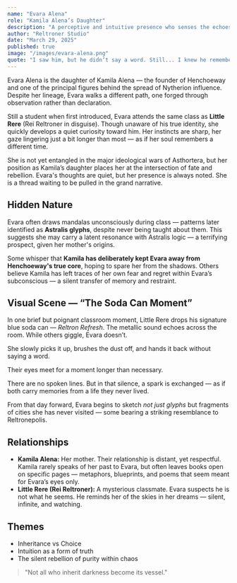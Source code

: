 ```yaml
---
name: "Evara Alena"
role: "Kamila Alena’s Daughter"
description: "A perceptive and intuitive presence who senses the echoes of Astralis and the void of Nytherion despite her youth."
author: "Reltroner Studio"
date: "March 29, 2025"
published: true
image: "/images/evara-alena.png"
quote: "I saw him, but he didn’t say a word. Still... I knew he remembered me."
---
```


Evara Alena is the daughter of Kamila Alena — the founder of Henchoeway and one of the principal figures behind the spread of Nytherion influence. Despite her lineage, Evara walks a different path, one forged through observation rather than declaration.

Still a student when first introduced, Evara attends the same class as **Little Rere** (Rei Reltroner in disguise). Though unaware of his true identity, she quickly develops a quiet curiosity toward him. Her instincts are sharp, her gaze lingering just a bit longer than most — as if her soul remembers a different time.

She is not yet entangled in the major ideological wars of Asthortera, but her position as Kamila’s daughter places her at the intersection of fate and rebellion. Evara's thoughts are quiet, but her presence is always noted. She is a thread waiting to be pulled in the grand narrative.

## Hidden Nature
Evara often draws mandalas unconsciously during class — patterns later identified as **Astralis glyphs**, despite never being taught about them. This suggests she may carry a latent resonance with Astralis logic — a terrifying prospect, given her mother's origins.

Some whisper that **Kamila has deliberately kept Evara away from Henchoeway's true core**, hoping to spare her from the shadows. Others believe Kamila has left traces of her own fear and regret within Evara’s subconscious — a silent transfer of memory and restraint.

## Visual Scene — “The Soda Can Moment”
In one brief but poignant classroom moment, Little Rere drops his signature blue soda can — *Reltron Refresh*. The metallic sound echoes across the room. While others giggle, Evara doesn’t.

She slowly picks it up, brushes the dust off, and hands it back without saying a word.

Their eyes meet for a moment longer than necessary.

There are no spoken lines.
But in that silence, a spark is exchanged — as if both carry memories from a life they never lived.

From that day forward, Evara begins to sketch *not just glyphs* but fragments of cities she has never visited — some bearing a striking resemblance to Reltronepolis.

## Relationships
- **Kamila Alena:** Her mother. Their relationship is distant, yet respectful. Kamila rarely speaks of her past to Evara, but often leaves books open on specific pages — metaphors, blueprints, and poems that seem meant for Evara’s eyes only.
- **Little Rere (Rei Reltroner):** A mysterious classmate. Evara suspects he is not what he seems. He reminds her of the skies in her dreams — silent, infinite, and watching.


## Themes
- Inheritance vs Choice  
- Intuition as a form of truth  
- The silent rebellion of purity within chaos

> "Not all who inherit darkness become its vessel."
